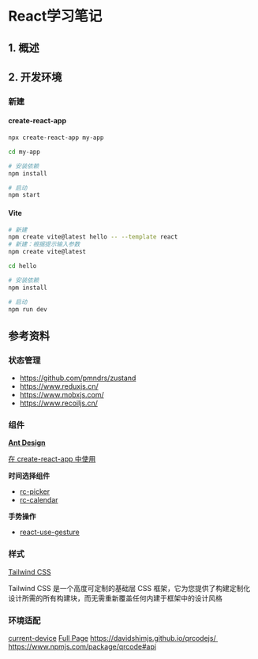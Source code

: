 # React学习笔记

## 1. 概述

## 2. 开发环境

### 新建

#### create-react-app
```sh
npx create-react-app my-app

cd my-app

# 安装依赖
npm install

# 启动
npm start
```
#### Vite
```sh
# 新建
npm create vite@latest hello -- --template react
# 新建：根据提示输入参数
npm create vite@latest

cd hello

# 安装依赖
npm install

# 启动
npm run dev
```

## 参考资料

### 状态管理

- https://github.com/pmndrs/zustand
- https://www.reduxjs.cn/
- https://www.mobxjs.com/
- https://www.recoiljs.cn/

### 组件

**[Ant Design](https://ant.design/index-cn)**

​[在 create-react-app 中使用](https://ant.design/docs/react/use-with-create-react-app-cn)

**时间选择组件**

- [rc-picker](https://github.com/react-component/picker)
- [rc-calendar](https://github.com/react-component/calendar)

**手势操作**

- [react-use-gesture](https://github.com/pmndrs/react-use-gesture)


### 样式

[Tailwind CSS](https://www.tailwindcss.cn/)

Tailwind CSS 是一个高度可定制的基础层 CSS 框架，它为您提供了构建定制化设计所需的所有构建块，而无需重新覆盖任何内建于框架中的设计风格

### 环境适配

[current-device](https://github.com/matthewhudson/current-device)
[Full Page](https://github.com/alvarotrigo/fullPage.js)
https://davidshimjs.github.io/qrcodejs/ 
https://www.npmjs.com/package/qrcode#api